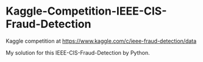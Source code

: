 # Kaggle-Competition-IEEE-CIS-Fraud-Detection
Kaggle competition at https://www.kaggle.com/c/ieee-fraud-detection/data

My solution for this IEEE-CIS-Fraud-Detection by Python.
